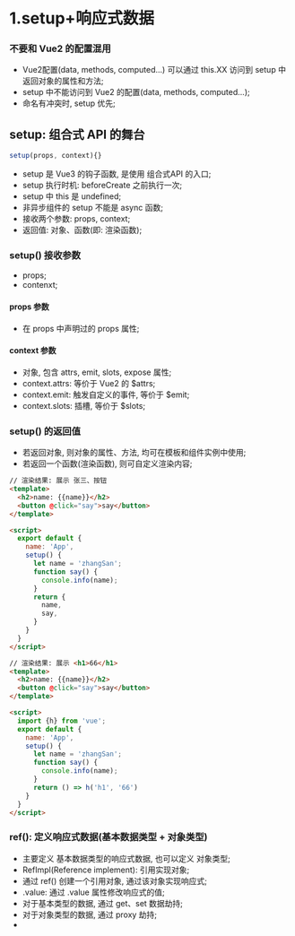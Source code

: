 # 1.setup+响应式数据

### 不要和 Vue2 的配置混用
- Vue2配置(data, methods, computed...) 可以通过 this.XX 访问到 setup 中返回对象的属性和方法;
- setup 中不能访问到 Vue2 的配置(data, methods, computed...);
- 命名有冲突时, setup 优先;

## setup: 组合式 API 的舞台
```javascript
setup(props, context){}
```
- setup 是 Vue3 的钩子函数, 是使用 组合式API 的入口;
- setup 执行时机: beforeCreate 之前执行一次;
- setup 中 this 是 undefined;
- 非异步组件的 setup 不能是 async 函数;
- 接收两个参数: props, context;
- 返回值: 对象、函数(即: 渲染函数);

### setup() 接收参数
- props;
- contenxt;

#### props 参数
- 在 props 中声明过的 props 属性;

#### context 参数
- 对象, 包含 attrs, emit, slots, expose 属性;
- context.attrs: 等价于 Vue2 的 $attrs;
- context.emit: 触发自定义的事件, 等价于 $emit;
- context.slots: 插槽, 等价于 $slots;

### setup() 的返回值
- 若返回对象, 则对象的属性、方法, 均可在模板和组件实例中使用;
- 若返回一个函数(渲染函数), 则可自定义渲染内容;
```html
// 渲染结果: 展示 张三、按钮
<template>
  <h2>name: {{name}}</h2>
  <button @click="say">say</button>
</template>

<script>
  export default {
    name: 'App',
    setup() {
      let name = 'zhangSan';
      function say() {
        console.info(name);
      }
      return {
        name,
        say,
      }
    }
  }
</script>
```
```html
// 渲染结果: 展示 <h1>66</h1>
<template>
  <h2>name: {{name}}</h2>
  <button @click="say">say</button>
</template>

<script>
  import {h} from 'vue';
  export default {
    name: 'App',
    setup() {
      let name = 'zhangSan';
      function say() {
        console.info(name);
      }
      return () => h('h1', '66')
    }
  }
</script>
```

### ref(): 定义响应式数据(基本数据类型 + 对象类型)
- 主要定义 基本数据类型的响应式数据, 也可以定义 对象类型;
- RefImpl(Reference implement): 引用实现对象;
- 通过 ref() 创建一个引用对象, 通过该对象实现响应式;
- .value: 通过 .value 属性修改响应式的值;
- 对于基本类型的数据, 通过 get、set 数据劫持;
- 对于对象类型的数据, 通过 proxy 劫持;
- <template> 中展示响应式值时不需要增加 .value, vue 解析时自动增加;
- ref 创建响应式对象时, 会调用 reactive 方法;

### reactive(): 定义响应式数据(对象类型)
- 定义对象类型的响应式数据;
- 接收一个对象/数组, 返回一个代理对象(Proxy 的实例对象);
- 和 ref() 定义的响应式对象不同点: 修改和获取值时无需增加 .value;

### toRef, toRefs
- 创建一个 ref 对象, 其 value 值指向另一个对象的某个属性;
- 应用场景: 要将响应式对象中的某个属性单独提供给外部使用时;
- toRefs: 功能同 toRef 一致, 但可以批量创建多个 ref 对象;
```javascript
import {toRef, toRefs} from 'vue';

setup() {
  const name = toRef(person, 'name');

  return {
    name,
    ...toRefs(person2),
  }
}
```

### shallowReactive, shallowRef
- shallowReactive: 只处理对象最外层属性的响应式;
- shallowRef: 只处理基本数据类型的响应式, 不处理对象的响应式;

#### 使用场景
- shallowReactive: 如果有一个对象, 结构层次较深, 但变化的只是外层属性时;
- shallowRef: 如果有一个对象数据, 后续功能不会修改该对象的属性, 而是生成新对象替换时;
```javascript
import {shallowRef} from 'vue';

setup() {
  let person = shallowRef({
    name: 'zhangsan',
  });

  const changePerson = () => {
    person.value = {name: 666};
  };

  return {
    person,
    changePerson,
  }
},
```

### readonly, shallowReadonly
- readonly: 返回一个对象的只读代理, 将一个对象(响应式/普通)变成只读(深只读);
- shallowReadonly: 将一个对象(响应式/普通)变成只读(浅只读);
- 应用场景: 不希望数据被修改时;

### toRaw, markRaw
- toRaw: 将 reactive 生成的响应式对象转为普通对象;
- toRaw 应用场景: 用于读取响应式对象对应的普通对象, 对这个普通对象的所有操作不会引起页面更新;
- markRaw: 标记一个对象, 使其永远不会成为响应式对象;
- markRaw 应用场景:  
    有些值不应该设为响应式, 如: 第三方库;
    渲染具有不可变数据源的大列表时, 跳过响应式可以提高性能;
		
### customRef
- 创建一个自定义的 ref, 对其依赖追踪和触发更新进行显式控制;
```javascript
import {customRef} from 'vue';

export default {
  name: 'Damo',
  setup() {
    function myRef(value) {
      let timer;
      return customRef((track, trigger) => {
        return {
          get() {
            track(); 				// 3. 通知 Vue 追踪 value 的变化; 
            return value;
          },
          set(newVal) {
            clearTimeout(timer);
            timer = setTimeout(() => {
              value = newVal; // 1. 修改变量 value 的值
              trigger(); 			// 2. 通知 Vue 重新解析模板
            }, 500);
          }
        }
      })
    }
  }
}
```

### 响应式对象的判断
- isRef: 判断是否是 ref 对象;
- isReactive: 判断是否是 reactive 对象;
- isReadonly: 判断对象是否是由 readonly 创建的只读代理;
- isProxy: 判断对象是否是由 reactive 或 readonly 创建的代理;

